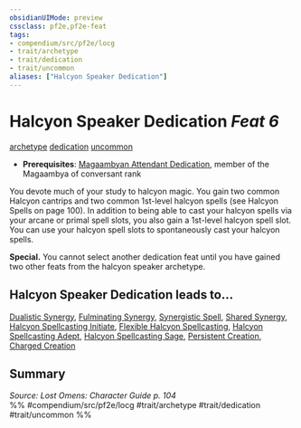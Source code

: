 ```yaml
---
obsidianUIMode: preview
cssclass: pf2e,pf2e-feat
tags:
- compendium/src/pf2e/locg
- trait/archetype
- trait/dedication
- trait/uncommon
aliases: ["Halcyon Speaker Dedication"]
---
```

# Halcyon Speaker Dedication  *Feat 6*  
[archetype](/rules/traits/archetype.md)  [dedication](/rules/traits/dedication.md)  [uncommon](/rules/traits/uncommon.md)  

- **Prerequisites**: [Magaambyan Attendant Dedication](/compendium/feats/magaambyan-attendant-dedication-locg.md), member of the Magaambya of conversant rank

You devote much of your study to halcyon magic. You gain two common Halcyon cantrips and two common 1st-level halcyon spells (see Halcyon Spells on page 100). In addition to being able to cast your halcyon spells via your arcane or primal spell slots, you also gain a 1st-level halcyon spell slot. You can use your halcyon spell slots to spontaneously cast your halcyon spells.

**Special.** You cannot select another dedication feat until you have gained two other feats from the halcyon speaker archetype.

## Halcyon Speaker Dedication leads to...

[Dualistic Synergy](/compendium/feats/dualistic-synergy-locg.md), [Fulminating Synergy](/compendium/feats/fulminating-synergy-locg.md), [Synergistic Spell](/compendium/feats/synergistic-spell-locg.md), [Shared Synergy](/compendium/feats/shared-synergy-locg.md), [Halcyon Spellcasting Initiate](/compendium/feats/halcyon-spellcasting-initiate-locg.md), [Flexible Halcyon Spellcasting](/compendium/feats/flexible-halcyon-spellcasting-locg.md), [Halcyon Spellcasting Adept](/compendium/feats/halcyon-spellcasting-adept-locg.md), [Halcyon Spellcasting Sage](/compendium/feats/halcyon-spellcasting-sage-locg.md), [Persistent Creation](/compendium/feats/persistent-creation-locg.md), [Charged Creation](/compendium/feats/charged-creation-locg.md)

## Summary

*Source: Lost Omens: Character Guide p. 104*  
%% #compendium/src/pf2e/locg #trait/archetype #trait/dedication #trait/uncommon %%